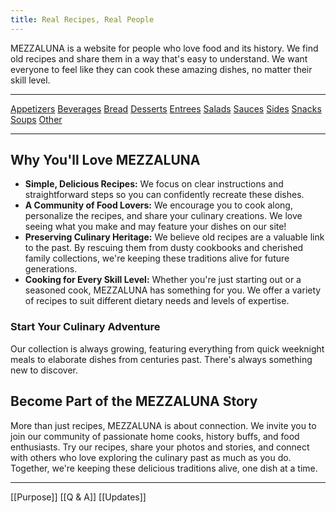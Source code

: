 ```yaml
---
title: Real Recipes, Real People
---
```



MEZZALUNA is a website for people who love food and its history. We find old recipes and share them in a way that's easy to understand. We want everyone to feel like they can cook these amazing dishes, no matter their skill level.
___
   <a href="/Appetizers">Appetizers</a> <a href="/Beverages">Beverages</a> <a href="/Bread">Bread</a> <a href="/Desserts">Desserts</a> <a href="/Entrees">Entrees</a> <a href="/Salads">Salads</a> <a href="/Sauces">Sauces</a> <a href="/Sides">Sides</a> <a href="/Snacks">Snacks</a> <a href="/Soups">Soups</a> <a href="/Other">Other</a>
___
## Why You'll Love MEZZALUNA

- **Simple, Delicious Recipes:** We focus on clear instructions and straightforward steps so you can confidently recreate these dishes.
- **A Community of Food Lovers:** We encourage you to cook along, personalize the recipes, and share your culinary creations. We love seeing what you make and may feature your dishes on our site!
- **Preserving Culinary Heritage:** We believe old recipes are a valuable link to the past. By rescuing them from dusty cookbooks and cherished family collections, we're keeping these traditions alive for future generations.
- **Cooking for Every Skill Level:** Whether you're just starting out or a seasoned cook, MEZZALUNA has something for you. We offer a variety of recipes to suit different dietary needs and levels of expertise.

### Start Your Culinary Adventure
Our collection is always growing, featuring everything from quick weeknight meals to elaborate dishes from centuries past. There's always something new to discover.
## Become Part of the MEZZALUNA Story

More than just recipes, MEZZALUNA is about connection. We invite you to join our community of passionate home cooks, history buffs, and food enthusiasts. Try our recipes, share your photos and stories, and connect with others who love exploring the culinary past as much as you do. Together, we're keeping these delicious traditions alive, one dish at a time.
___
[[Purpose]] [[Q & A]]  [[Updates]]